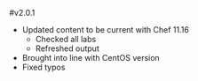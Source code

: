 #v2.0.1
- Updated content to be current with Chef 11.16
  - Checked all labs
  - Refreshed output
- Brought into line with CentOS version
- Fixed typos
